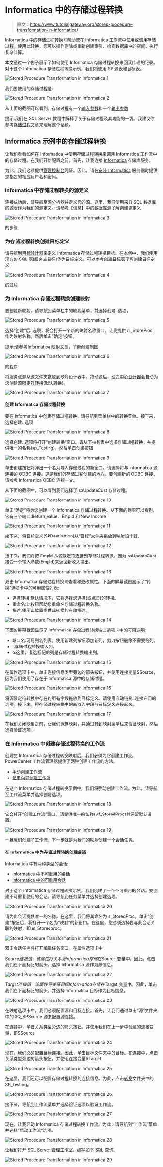 # Informatica 中的存储过程转换

> 原文：<https://www.tutorialgateway.org/stored-procedure-transformation-in-informatica/>

Informatica 中的存储过程转换可帮助您在 Informatica 工作流中使用或调用存储过程。使用此转换，您可以操作删除或重新创建索引、检查数据库中的空间、执行复杂计算。

本文通过一个例子展示了如何使用 Informatica 存储过程转换来回滚传递的记录。对于这个 Informatica 存储过程转换示例，我们将使用 SP 源表和目标表。

![Stored Procedure Transformation in Informatica 1](img/e66a4bafa9465579fcc6b214a98759b1.png)

我们要使用的存储过程是:

![Stored Procedure Transformation in Informatica 2](img/9033902a2ea9c566084801fda076772b.png)

从上面的截图可以看到，存储过程有一个[输入参数](https://www.tutorialgateway.org/input-parameters-in-sql-stored-procedure/)和一个[输出参数](https://www.tutorialgateway.org/output-parameters-in-sql-stored-procedure/)

提示:我们在 SQL Server 教程中解释了关于存储过程及其功能的一切。我建议你参考[存储过程](https://www.tutorialgateway.org/stored-procedures-in-sql/)文章来理解这个话题。

## Informatica 示例中的存储过程转换

让我们看看如何在 Informatica 中使用存储过程转换来调用 Informatica 工作流中的存储过程。在我们开始配置之前，首先，让我连接 [Informatica](https://www.tutorialgateway.org/informatica/) 存储库服务。

为此，我们必须提供[管理控制台](https://www.tutorialgateway.org/informatica-admin-console/)凭证。因此，请在[安装 Informatica](https://www.tutorialgateway.org/how-to-install-informatica/) 服务器时提供您指定的相应用户名和密码。

### Informatica 中存储过程转换的源定义

连接成功后，请导航至[源分析器](https://www.tutorialgateway.org/informatica-source-analyzer/)并定义您的源。这里，我们使用来自 SQL 数据库的源表作为我们的源定义。请参考【信息】中的[数据库源](https://www.tutorialgateway.org/database-source-in-informatica/)了解创建源定义

![Stored Procedure Transformation in Informatica 3](img/9525bbf24580f4ee5ee1a818ae023c13.png)

的步骤

### 为存储过程转换创建目标定义

请导航到[目标设计器](https://www.tutorialgateway.org/target-designer-in-informatica/)来定义 Informatica 存储过程转换目标。在本例中，我们使用现有的 SQL 表(服务点目标)作为目标定义。可以参考[创建目标表](https://www.tutorialgateway.org/create-informatica-target-table-using-source-definition/)了解创建目标定义

![Stored Procedure Transformation in Informatica 4](img/4fe8df0ceff86771bdc702e2207e998a.png)

的过程

### 为 Informatica 存储过程转换创建映射

要创建新映射，请导航到菜单栏中的映射菜单，并选择创建..选项。

![Stored Procedure Transformation in Informatica 5](img/b4cf958edf98aa1ccecd4a2d9d539966.png)

选择“创建”后..选项，将会打开一个新的映射名称窗口。让我提供 m_StoreProc 作为映射名称，然后单击“确定”按钮。

提示:请参考[Informatica 映射](https://www.tutorialgateway.org/informatica-mapping/)文章，了解创建制图

![Stored Procedure Transformation in Informatica 6](img/b14505c51fa47c4945ae1dfcec5a82b1.png)

的程序

将服务点源从源文件夹拖放到映射设计器中。拖动源后，[动力中心设计器](https://www.tutorialgateway.org/informatica-powercenter-designer/)会自动为您创建[源限定符转换](https://www.tutorialgateway.org/source-qualifier-transformation-in-informatica/)(默认转换)。

![Stored Procedure Transformation in Informatica 7](img/fe8a8a126178625011f16740986f2eba.png)

#### 创建 Informatica 存储过程转换

要在 Informatica 中创建存储过程转换，请导航到菜单栏中的转换菜单。接下来，选择创建..选项

![Stored Procedure Transformation in Informatica 8](img/d2c77e6613e632aab225455851155ed6.png)

选择创建..选项将打开“创建转换”窗口。请从下拉列表中选择存储过程转换，并提供唯一的名称(sp_Testing)，然后单击创建按钮

![Stored Procedure Transformation in Informatica 9](img/747637ab17d374677d3a2fb85240b5c6.png)

单击创建按钮将弹出一个名为导入存储过程的新窗口。请选择将与 Informatica 源连接的 ODBC 连接。这是我们的存储过程创建的地方。要创建新的 ODBC 连接，请参考 [Informatica ODBC 连接](https://www.tutorialgateway.org/informatica-odbc-connection/)一文。

从下面的截图中，可以看到我们选择了 spUpdateCust 存储过程。

![Stored Procedure Transformation in Informatica 10](img/53d59b0d4fcb6f8886914887e7f67026.png)

单击“确定”将为您创建一个 Informatica 存储过程转换。从下面的截图可以看到，它有三个端口:Return_value、EmpId 和 New Income

![Stored Procedure Transformation in Informatica 11](img/6dee618a68c5b942d0b5326cf3d568fe.png)

接下来，将目标定义(SPDestination)从“目标”文件夹拖放到映射设计器。

![Stored Procedure Transformation in Informatica 12](img/9bfaa43fd250dd146c2d0b4982d6dbaf.png)

接下来，我们将把 EmpId 从源限定符连接到存储过程转换。因为 spUpdateCust 接受一个输入参数(EmpId)来返回新收入输出。

![Stored Procedure Transformation in Informatica 13](img/451272da78208bead795bec36a78af8b.png)

双击 Informatica 存储过程转换来查看和更改属性。下面的屏幕截图显示了“转换”选项卡中的可用属性列表:

*   选择转换:默认情况下，它将选择您选择(或点击)的转换。
*   重命名:此按钮帮助您重命名存储过程转换名称。
*   描述:使用此位置提供此转换的有效描述。

![Stored Procedure Transformation in Informatica 14](img/a392b305ae5ace2b3c353a0166828b35.png)

下面的屏幕截图显示了 Informatica 存储过程转换端口选项卡中的可用选项:

*   端口名:可用列名列表。使用新建列按钮添加新列，剪刀按钮删除不需要的列。
*   I:存储过程转换输入列。
*   o:这里，复选标记的列是存储过程转换输出列。

![Stored Procedure Transformation in Informatica 15](img/4d14947c19745ae86eefde88e283bf94.png)

在属性选项卡中，单击连接信息类型旁边的箭头按钮，并使用连接变量$Source，因为我们使用了存在于 Informatica 源中的存储过程。

![Stored Procedure Transformation in Informatica 16](img/53955fd03773a48716f0800838b9eb3f.png)

将源限定符转换中存在的所有字段拖放到目标定义。请使用自动链接..连接它们的选项。接下来，将存储过程转换中的新收入字段与目标定义连接起来。

![Stored Procedure Transformation in Informatica 17](img/b39dc20b2a75087a551f54489ac5ce12.png)

在我们关闭映射之前，让我们保存映射，并通过转到映射菜单栏来验证映射，然后选择验证选项。

### 在 Informatica 中创建存储过程转换的工作流

创建完 Informatica 存储过程转换映射后，我们必须为它创建工作流。PowerCenter 工作流管理器提供了两种创建工作流的方法。

*   [手动创建工作流](https://www.tutorialgateway.org/informatica-workflow/)
*   [使用向导创建工作流](https://www.tutorialgateway.org/informatica-workflow-using-wizard/)

在这个 Informatica 存储过程转换示例中，我们将手动创建工作流。为此，请导航至工作流菜单并选择创建选项。

![Stored Procedure Transformation in Informatica 18](img/666be5e463c245210c47738376bc42dd.png)

它会打开“创建工作流”窗口。请提供唯一的名称(wf_StoredProc)并保留默认设置。

![Stored Procedure Transformation in Informatica 19](img/4ff33e62cfad414c653b183f6b9a267a.png)

一旦我们创建了工作流，下一步就是为我们的映射创建一个会话任务。

#### 在 Informatica 中为存储过程转换创建会话

Informatica 中有两种类型的会话:

*   [Informatica 中不可重用的会话](https://www.tutorialgateway.org/session-in-informatica/)
*   [Informatica 中的可重用会话](https://www.tutorialgateway.org/reusable-session-in-informatica/)

对于这个 Informatica 存储过程转换示例，我们创建了一个不可重用的会话。要创建不可重复使用的会话，请导航到任务菜单并选择创建选项。

![Stored Procedure Transformation in Informatica 20](img/a250e618137c129a824f9d9fbd039892.png)

请为此会话提供唯一的名称。在这里，我们将其命名为 s_StoredProc。单击“创建”按钮后，将打开一个名为“映射”的新窗口。在这里，您必须选择要与此会话关联的映射，即 m_Storedproc。

![Stored Procedure Transformation in Informatica 21](img/e951e32f23965e3916b9b5bf31124862.png)

双击会话任务将打开编辑任务窗口。在属性选项卡中

$Source 连接值:该属性将关系源 Informatica 存储在$Source 变量中。因此，点击我们在下面标记的箭头，选择 Informatica 源作为源信息。

![Stored Procedure Transformation in Informatica 22](img/4535e300c99a4da4afc81efceb11707c.png)

$Target 连接值:该属性将关系目标 Informatica 存储在$Target 变量中。因此，单击我们在下面标记的箭头，并选择 Informatica 目标作为目标信息。

![Stored Procedure Transformation in Informatica 23](img/7c56671ffe2ddd7a35a7b7ed48d455f3.png)

在映射选项卡中，我们必须配置源和目标连接。首先，让我们通过单击“源”文件夹中的 SQ_SPSource 源来配置源连接。

在连接中，单击关系类型旁边的箭头按钮。并使用我们在上一步中创建的连接变量，即$Source

![Stored Procedure Transformation in Informatica 24](img/565990ecbb4adfd79119dee5cc141bfa.png)

现在，我们必须配置目标连接。因此，单击目标文件夹中的目标。在连接中，点击关系类型旁边的箭头按钮，并使用连接变量$Target

![Stored Procedure Transformation in Informatica 25](img/32c436669d7a015a209d2d98dc4d717f.png)

在这里，我们还可以配置存储过程转换的连接信息。为此，点击[转换](https://www.tutorialgateway.org/informatica-transformations/)文件夹中的 SP_Testing。

![Stored Procedure Transformation in Informatica 26](img/59da6bddcec198e9c59f1446d2856f20.png)

接下来，导航到工作流菜单并选择验证选项以验证工作流。

![Stored Procedure Transformation in Informatica 27](img/2f102a1510726209e8d8cc62f726c9a0.png)

现在，让我启动 Informatica 存储过程转换工作流。为此，请导航到“工作流”菜单并选择“启动工作流”选项。

![Stored Procedure Transformation in Informatica 28](img/b140e9c2c28d5f1f91d5207389da6712.png)

让我们打开 [SQL Server 管理工作室](https://www.tutorialgateway.org/sql-server-management-studio/)，编写如下 [SQL](https://www.tutorialgateway.org/sql/) 查询。

![Stored Procedure Transformation in Informatica 29](img/5efadf0d5d789e4185ac9665f3c2a585.png)